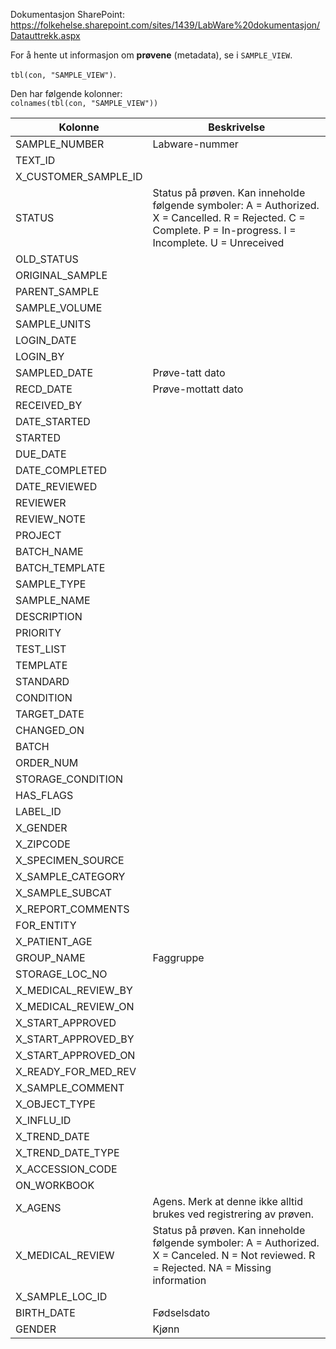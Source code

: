 Dokumentasjon SharePoint: https://folkehelse.sharepoint.com/sites/1439/LabWare%20dokumentasjon/Datauttrekk.aspx

For å hente ut informasjon om **prøvene** (metadata), se i `SAMPLE_VIEW`. 

`tbl(con, "SAMPLE_VIEW")`.  

Den har følgende kolonner:  
`colnames(tbl(con, "SAMPLE_VIEW"))`

| Kolonne           | Beskrivelse       |
|--------------------------|-----------------------|
| SAMPLE_NUMBER            | Labware-nummer        |
| TEXT_ID                  |                       |
| X_CUSTOMER_SAMPLE_ID     |                       |
| STATUS                   | Status på prøven. Kan inneholde følgende symboler: A = Authorized. X = Cancelled. R = Rejected. C = Complete. P = In-progress. I = Incomplete. U = Unreceived                       |
| OLD_STATUS               |                       |
| ORIGINAL_SAMPLE          |                       |
| PARENT_SAMPLE            |                       |
| SAMPLE_VOLUME            |                       |
| SAMPLE_UNITS             |                       |
| LOGIN_DATE               |                       |
| LOGIN_BY                 |                       |
| SAMPLED_DATE             | Prøve-tatt dato                      |
| RECD_DATE                | Prøve-mottatt dato                      |
| RECEIVED_BY              |                       |
| DATE_STARTED             |                       |
| STARTED                  |                       |
| DUE_DATE                 |                       |
| DATE_COMPLETED           |                       |
| DATE_REVIEWED            |                       |
| REVIEWER                 |                       |
| REVIEW_NOTE              |                       |
| PROJECT                  |                       |
| BATCH_NAME               |                       |
| BATCH_TEMPLATE           |                       |
| SAMPLE_TYPE              |                       |
| SAMPLE_NAME              |                       |
| DESCRIPTION              |                       |
| PRIORITY                 |                       |
| TEST_LIST                |                       |
| TEMPLATE                 |                       |
| STANDARD                 |                       |
| CONDITION                |                       |
| TARGET_DATE              |                       |
| CHANGED_ON               |                       |
| BATCH                    |                       |
| ORDER_NUM                |                       |
| STORAGE_CONDITION        |                       |
| HAS_FLAGS                |                       |
| LABEL_ID                 |                       |
| X_GENDER                 |                       |
| X_ZIPCODE                |                       |
| X_SPECIMEN_SOURCE        |                       |
| X_SAMPLE_CATEGORY        |                       |
| X_SAMPLE_SUBCAT          |                       |
| X_REPORT_COMMENTS        |                       |
| FOR_ENTITY               |                       |
| X_PATIENT_AGE            |                       |
| GROUP_NAME               |   Faggruppe                    |
| STORAGE_LOC_NO           |                       |
| X_MEDICAL_REVIEW_BY      |                       |
| X_MEDICAL_REVIEW_ON      |                       |
| X_START_APPROVED         |                       |
| X_START_APPROVED_BY      |                       |
| X_START_APPROVED_ON      |                       |
| X_READY_FOR_MED_REV      |                       |
| X_SAMPLE_COMMENT         |                       |
| X_OBJECT_TYPE            |                       |
| X_INFLU_ID               |                       |
| X_TREND_DATE             |                       |
| X_TREND_DATE_TYPE        |                       |
| X_ACCESSION_CODE         |                       |
| ON_WORKBOOK              |                       |
| X_AGENS                  | Agens. Merk at denne ikke alltid brukes ved registrering av prøven.                      |
| X_MEDICAL_REVIEW         | Status på prøven. Kan inneholde følgende symboler: A = Authorized. X = Canceled. N = Not reviewed. R = Rejected. NA = Missing information                      |
| X_SAMPLE_LOC_ID          |                       |
| BIRTH_DATE               |   Fødselsdato                    |
| GENDER                   |   Kjønn                    |

